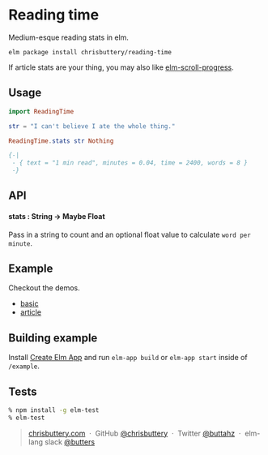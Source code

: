 # Reading time

Medium-esque reading stats in elm.

```shell
elm package install chrisbuttery/reading-time
```

If article stats are your thing, you may also like [elm-scroll-progress](https://github.com/chrisbuttery/elm-scroll-progress).

## Usage

```elm
import ReadingTime

str = "I can't believe I ate the whole thing."

ReadingTime.stats str Nothing

{-|
 - { text = "1 min read", minutes = 0.04, time = 2400, words = 8 }
 -}
```

## API

#### stats : String -> Maybe Float

Pass in a string to count and an optional float value to calculate  `word per minute`.

## Example

Checkout the demos.

* [basic](http://chrisbuttery.github.io/reading-time/examples/basic/dist/index.html)
* [article](http://chrisbuttery.github.io/reading-time/examples/basic/dist/index.html)

## Building example

Install [Create Elm App](https://github.com/halfzebra/create-elm-app) and run `elm-app build` or `elm-app start` inside of `/example`.


## Tests

```bash
% npm install -g elm-test
% elm-test
```

> [chrisbuttery.com](http://chrisbuttery.com) &nbsp;&middot;&nbsp;
> GitHub [@chrisbuttery](https://github.com/chrisbuttery) &nbsp;&middot;&nbsp;
> Twitter [@buttahz](https://twitter.com/buttahz) &nbsp;&middot;&nbsp;
> elm-lang slack [@butters](http://elmlang.herokuapp.com/)
